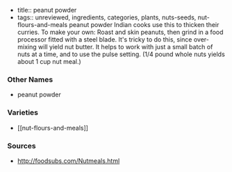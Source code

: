 - title:: peanut powder
- tags:: unreviewed, ingredients, categories, plants, nuts-seeds, nut-flours-and-meals
peanut powder Indian cooks use this to thicken their curries. To make your own: Roast and skin peanuts, then grind in a food processor fitted with a steel blade. It's tricky to do this, since over-mixing will yield nut butter. It helps to work with just a small batch of nuts at a time, and to use the pulse setting. (1/4 pound whole nuts yields about 1 cup nut meal.)

### Other Names

* peanut powder

### Varieties

* [[nut-flours-and-meals]]

### Sources
* http://foodsubs.com/Nutmeals.html
